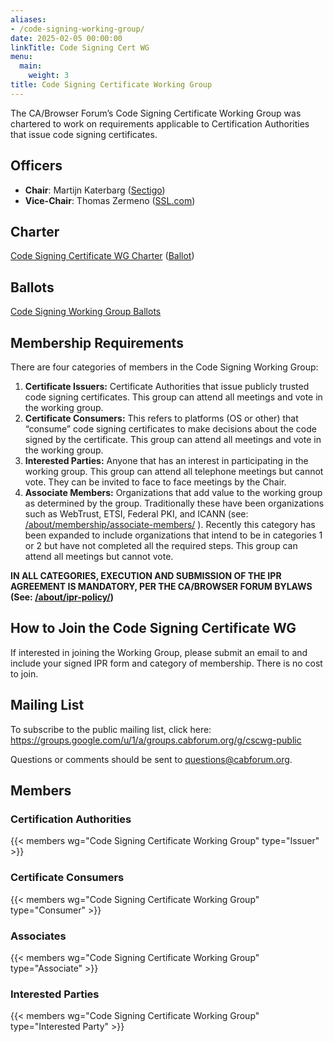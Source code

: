 ```yaml
---
aliases:
- /code-signing-working-group/
date: 2025-02-05 00:00:00
linkTitle: Code Signing Cert WG
menu:
  main:
    weight: 3
title: Code Signing Certificate Working Group
---
```


The CA/Browser Forum’s Code Signing Certificate Working Group was chartered to work on requirements applicable to Certification Authorities that issue code signing certificates.

## Officers

- **Chair**: Martijn Katerbarg ([Sectigo](https://www.sectigo.com))
- **Vice-Chair**: Thomas Zermeno ([SSL.com](https://www.ssl.com))

## Charter

[Code Signing Certificate WG Charter](charter/) ([Ballot](/2019/03/09/ballot-forum-8-establishment-of-a-code-signing-working-group/#Code-Signing-Certificate-Working-Group-Charter))

## Ballots

[Code Signing Working Group Ballots](ballots/)

## Membership Requirements

There are four categories of members in the Code Signing Working Group:

1. **Certificate Issuers:** Certificate Authorities that issue publicly trusted code signing certificates. This group can attend all meetings and vote in the working group.
1. **Certificate Consumers:** This refers to platforms (OS or other) that “consume” code signing certificates to make decisions about the code signed by the certificate. This group can attend all meetings and vote in the working group.
1. **Interested Parties:** Anyone that has an interest in participating in the working group. This group can attend all telephone meetings but cannot vote. They can be invited to face to face meetings by the Chair.
1. **Associate Members:** Organizations that add value to the working group as determined by the group. Traditionally these have been organizations such as WebTrust, ETSI, Federal PKI, and ICANN (see: [/about/membership/associate-members/](/about/membership/associate-members/) ). Recently this category has been expanded to include organizations that intend to be in categories 1 or 2 but have not completed all the required steps. This group can attend all meetings but cannot vote.

**IN ALL CATEGORIES, EXECUTION AND SUBMISSION OF THE IPR AGREEMENT IS MANDATORY, PER THE CA/BROWSER FORUM BYLAWS (See: [/about/ipr-policy/](/about/ipr-policy/))**

## How to Join the Code Signing Certificate WG

If interested in joining the Working Group, please submit an email to and include your signed IPR form and category of membership. There is no cost to join.

## Mailing List

To subscribe to the public mailing list, click here: https://groups.google.com/u/1/a/groups.cabforum.org/g/cscwg-public

Questions or comments should be sent to questions@cabforum.org.

## Members 

### Certification Authorities

{{< members wg="Code Signing Certificate Working Group" type="Issuer" >}}

### Certificate Consumers

{{< members wg="Code Signing Certificate Working Group" type="Consumer" >}}

### Associates

{{< members wg="Code Signing Certificate Working Group" type="Associate" >}}

### Interested Parties

{{< members wg="Code Signing Certificate Working Group" type="Interested Party" >}}
